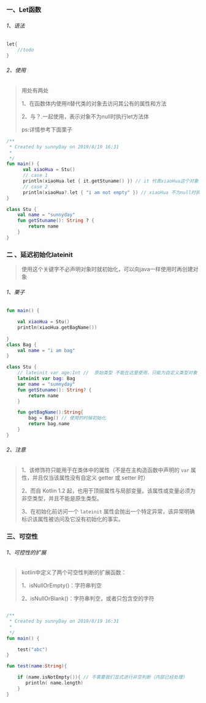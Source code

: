 ### 一、Let函数

###### 1、语法

```kotlin
let{
    //todo
}
```

###### 2、使用

> 用处有两处
>
> 1、在函数体内使用it替代类的对象去访问其公有的属性和方法
>
> 2、与？.一起使用，表示对象不为null时执行let方法体
>
> ps:详情参考下面栗子

```kotlin
/**
 * Created by sunnyDay on 2019/8/19 16:31
 *
 */
fun main() {
      val xiaoHua = Stu()
      // case 1
      println(xiaoHua.let { it.getStuname() }) // it 代表xiaoHua这个对象
      // case 2
      println(xiaoHua?.let { "i am not empty" }) // xiaoHua 不为null时执行
}

class Stu {
    val name = "sunnyday"
    fun getStuname(): String ? {
        return name
    }
}
```



### 二 、延迟初始化lateinit

> 使用这个关键字不必声明对象时就初始化，可以向java一样使用时再创建对象

######  1、栗子

```kotlin
fun main() {

    val xiaoHua = Stu()
    println(xiaoHua.getBagName())
    
}
class Bag {
    val name = "i am bag"
}

class Stu {
    // lateinit var age:Int //  原始类型 不能在这里使用，只能为自定义类型对象
    lateinit var bag: Bag
    var name = "sunnyday"
    fun getStuname(): String? {
        return name
    }

    fun getBagName():String{
        bag = Bag() // 使用的时候初始化
        return bag.name
    }
}
```

###### 2、注意

> 1、该修饰符只能用于在类体中的属性（不是在主构造函数中声明的 `var` 属性，并且仅当该属性没有自定义 getter 或 setter 时）
>
> 2、而自 Kotlin 1.2 起，也用于顶层属性与局部变量。该属性或变量必须为非空类型，并且不能是原生类型。
>
> 3、在初始化前访问一个 `lateinit` 属性会抛出一个特定异常，该异常明确标识该属性被访问及它没有初始化的事实。



### 三、可空性

###### 1、可控性的扩展

> kotlin中定义了两个可空性判断的扩展函数：
>
> 1、isNullOrEmpty()：字符串判空
>
> 2、isNullOrBlank()：字符串判空，或者只包含空的字符

```kotlin

/**
 * Created by sunnyDay on 2019/8/19 16:31
 *
 */
fun main() {

    test("abc")
}

fun test(name:String){

    if (name.isNotEmpty()){ // 不需要我们显式进行非空判断（内部已经处理）
       println( name.length)
    }
}
```






